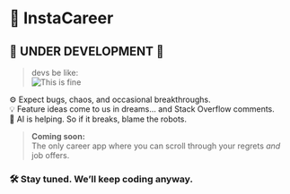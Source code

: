 # 📸 InstaCareer

## 🚧 UNDER DEVELOPMENT 🚧  
> devs be like:  
> ![This is fine](https://media.giphy.com/media/3o6Zt481isNVuQI1l6/giphy.gif)

⚙️ Expect bugs, chaos, and occasional breakthroughs.  
💡 Feature ideas come to us in dreams... and Stack Overflow comments.  
🧠 AI is helping. So if it breaks, blame the robots.

> **Coming soon:**  
> The only career app where you can scroll through your regrets *and* job offers.

### 🛠️ Stay tuned. We’ll keep coding anyway.
